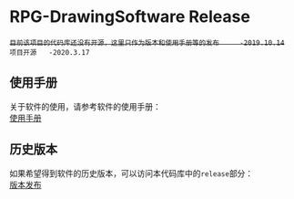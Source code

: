 # RPG-DrawingSoftware Release
~~`目前该项目的代码库还没有开源，这里只作为版本和使用手册等的发布     -2019.10.14`~~</br>
`项目开源   -2020.3.17` </br>

## 使用手册
关于软件的使用，请参考软件的使用手册： </br>
[使用手册](./使用手册.md) </br>


## 历史版本
如果希望得到软件的历史版本，可以访问本代码库中的`release`部分： </br>
[版本发布](https://github.com/HELLORPG/RPG-DrawingSoftware/releases) </br>



